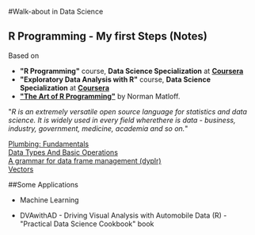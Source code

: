 #Walk-about in Data Science

## R Programming - My first Steps (Notes)
Based on 

* __"R Programming"__ course, __Data Science Specialization__ at __[Coursera](https://www.coursera.org/specialization/jhudatascience/1?utm_medium=courseDescripTop)__ 
* __"Exploratory Data Analysis with R"__ course, __Data Science Specialization__ at __[Coursera](https://www.coursera.org/specialization/jhudatascience/1?utm_medium=courseDescripTop)__ 
* __["The Art of R Programming"](http://shop.oreilly.com/product/9781593273842.do)__ by Norman Matloff.


"_R is an extremely versatile open source language for statistics and data science. It is widely used in every field wherethere is data - business, industry, government, medicine, academia and so on._"


[Plumbing: Fundamentals](https://github.com/pparacch/PlayingWithDataScience/blob/master/R_plumbing.md)  
[Data Types And Basic Operations](https://github.com/pparacch/PlayingWithDataScience/blob/master/R_data_types_and_basic_operations.md)  
[A grammar for data frame management (dyplr)](https://github.com/pparacch/PlayingWithDataScience/blob/master/R_dplyr.md)  
[Vectors](https://github.com/pparacch/PlayingWithDataScience/blob/master/R_vectors.md) 


##Some Applications
* Machine Learning

* DVAwithAD - Driving Visual Analysis with Automobile Data (R) - "Practical Data Science Cookbook" book 
